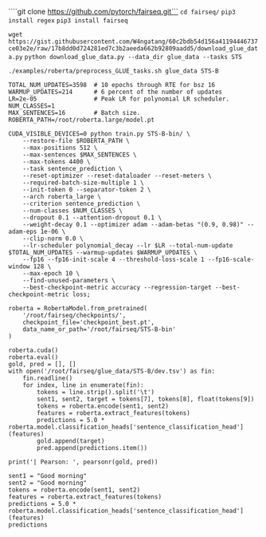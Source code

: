 ````git clone https://github.com/pytorch/fairseq.git```
```cd fairseq/```
```pip3 install regex```
```pip3 install fairseq```


```wget https://gist.githubusercontent.com/W4ngatang/60c2bdb54d156a41194446737ce03e2e/raw/17b8dd0d724281ed7c3b2aeeda662b92809aadd5/download_glue_data.py```
```python download_glue_data.py --data_dir glue_data --tasks STS```



```./examples/roberta/preprocess_GLUE_tasks.sh glue_data STS-B```



```
TOTAL_NUM_UPDATES=3598  # 10 epochs through RTE for bsz 16
WARMUP_UPDATES=214      # 6 percent of the number of updates
LR=2e-05                # Peak LR for polynomial LR scheduler.
NUM_CLASSES=1
MAX_SENTENCES=16        # Batch size.
ROBERTA_PATH=/root/roberta.large/model.pt
```

```
CUDA_VISIBLE_DEVICES=0 python train.py STS-B-bin/ \
    --restore-file $ROBERTA_PATH \
    --max-positions 512 \
    --max-sentences $MAX_SENTENCES \
    --max-tokens 4400 \
    --task sentence_prediction \
    --reset-optimizer --reset-dataloader --reset-meters \
    --required-batch-size-multiple 1 \
    --init-token 0 --separator-token 2 \
    --arch roberta_large \
    --criterion sentence_prediction \
    --num-classes $NUM_CLASSES \
    --dropout 0.1 --attention-dropout 0.1 \
    --weight-decay 0.1 --optimizer adam --adam-betas "(0.9, 0.98)" --adam-eps 1e-06 \
    --clip-norm 0.0 \
    --lr-scheduler polynomial_decay --lr $LR --total-num-update $TOTAL_NUM_UPDATES --warmup-updates $WARMUP_UPDATES \
    --fp16 --fp16-init-scale 4 --threshold-loss-scale 1 --fp16-scale-window 128 \
    --max-epoch 10 \
    --find-unused-parameters \
    --best-checkpoint-metric accuracy --regression-target --best-checkpoint-metric loss;
```

```
roberta = RobertaModel.from_pretrained(
    '/root/fairseq/checkpoints/',
    checkpoint_file='checkpoint_best.pt',
    data_name_or_path='/root/fairseq/STS-B-bin'
)
```

```
roberta.cuda()
roberta.eval()
gold, pred = [], []
with open('/root/fairseq/glue_data/STS-B/dev.tsv') as fin:
    fin.readline()
    for index, line in enumerate(fin):
        tokens = line.strip().split('\t')
        sent1, sent2, target = tokens[7], tokens[8], float(tokens[9])
        tokens = roberta.encode(sent1, sent2)
        features = roberta.extract_features(tokens)
        predictions = 5.0 * roberta.model.classification_heads['sentence_classification_head'](features)
        gold.append(target)
        pred.append(predictions.item())

print('| Pearson: ', pearsonr(gold, pred))
```

```
sent1 = "Good morning"
sent2 = "Good morning"
tokens = roberta.encode(sent1, sent2)
features = roberta.extract_features(tokens)
predictions = 5.0 * roberta.model.classification_heads['sentence_classification_head'](features)
predictions
```
